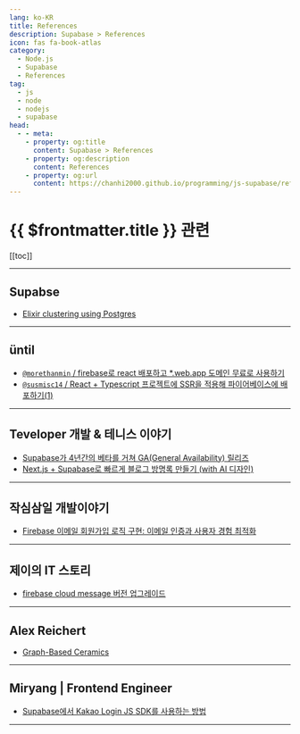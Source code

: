 ```yaml
---
lang: ko-KR
title: References
description: Supabase > References
icon: fas fa-book-atlas
category:
  - Node.js
  - Supabase
  - References
tag: 
  - js
  - node
  - nodejs
  - supabase
head:
  - - meta:
    - property: og:title
      content: Supabase > References
    - property: og:description
      content: References
    - property: og:url
      content: https://chanhi2000.github.io/programming/js-supabase/references.html
---
```


# {{ $frontmatter.title }} 관련

[[toc]]

---

## <VPIcon icon="iconfont icon-supabase"/>Supabse

- [Elixir clustering using Postgres](https://supabase.com/blog/elixir-clustering-using-postgres)

---

## üntil

- [`@morethanmin` / firebase로 react 배포하고 *.web.app 도메인 무료로 사용하기](https://until.blog/@morethanmin/firebase%EB%A1%9C-react-%EB%B0%B0%ED%8F%AC%ED%95%98%EA%B3%A0---web-app-%EB%8F%84%EB%A9%94%EC%9D%B8-%EB%AC%B4%EB%A3%8C%EB%A1%9C-%EC%82%AC%EC%9A%A9%ED%95%98%EA%B8%B0)
- [`@susmisc14` / React + Typescript 프로젝트에 SSR을 적용해 파이어베이스에 배포하기(1)](https://until.blog/@susmisc14/react---typescript-%ED%94%84%EB%A1%9C%EC%A0%9D%ED%8A%B8%EC%97%90-ssr%EC%9D%84-%EC%A0%81%EC%9A%A9%ED%95%B4-%ED%8C%8C%EC%9D%B4%EC%96%B4%EB%B2%A0%EC%9D%B4%EC%8A%A4%EC%97%90-%EB%B0%B0%ED%8F%AC%ED%95%98%EA%B8%B0-1-)

<!-- END: until.blog -->

---


## Teveloper 개발 & 테니스 이야기

- [Supabase가 4년간의 베타를 거쳐 GA(General Availability) 릴리즈](https://teveloper.tistory.com/76)
- [Next.js + Supabase로 빠르게 블로그 방명록 만들기 (with AI 디자인)](https://teveloper.tistory.com/m/86)

---

## 작심삼일 개발이야기

- [Firebase 이메일 회원가입 로직 구현: 이메일 인증과 사용자 경험 최적화](https://choisuhyeok.tistory.com/144)

---

## 제이의 IT 스토리

- [firebase cloud message 버전 업그레이드](https://m.blog.naver.com/oralol/223483369694)

---

## Alex Reichert

- [Graph-Based Ceramics](https://www.alexreichert.com/blog/graph-based-ceramics)

---

## Miryang | Frontend Engineer

- [Supabase에서 Kakao Login JS SDK를 사용하는 방법](https://miryang.dev/blog/how-to-use-kakao-login-js-sdk-with-supabase)

---

<TagLinks />